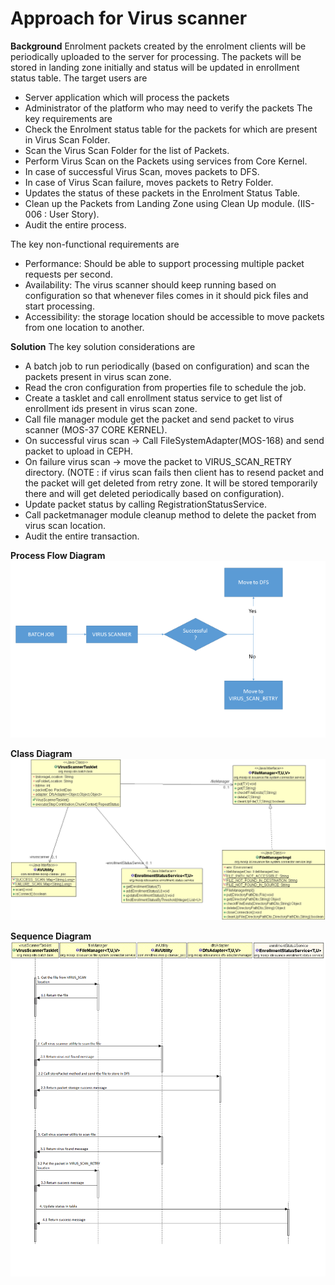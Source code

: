 # Approach for Virus scanner

**Background**
Enrolment packets created by the enrolment clients will be periodically uploaded to the server for processing. The packets will be stored in landing zone initially and status will be updated in enrollment status table.
The target users are
-	Server application which will process the packets
-	Administrator of the platform who may need to verify the packets
The key requirements are
-	Check the Enrolment status table for the packets for which are present in Virus Scan Folder.
-	Scan the Virus Scan Folder for the list of Packets.
-	Perform Virus Scan on the Packets using services from Core Kernel.
-	In case of successful Virus Scan, moves packets to DFS.
-	In case of Virus Scan failure, moves packets to Retry Folder.
-	Updates the status of these packets in the Enrolment Status Table.
-	Clean up the Packets from Landing Zone using Clean Up module. (IIS-006 : User Story).
-	Audit the entire process.

The key non-functional requirements are
-	Performance: Should be able to support processing multiple packet requests per second.
-	Availability: The virus scanner should keep running based on configuration so that whenever files comes in it should pick files and start processing.
-	Accessibility: the storage location should be accessible to move packets from one location to another.


**Solution**
The key solution considerations are
-	A batch job to run periodically (based on configuration) and scan the packets present in virus scan zone.
-	Read the cron configuration from properties file to schedule the job.
-	Create a tasklet and call enrollment status service to get list of enrollment ids present in virus scan zone.
-	Call file manager module get the packet and send packet to virus scanner (MOS-37 CORE KERNEL).
-	On successful virus scan -> Call FileSystemAdapter(MOS-168) and send packet to upload in CEPH.
-	On failure virus scan -> move the packet to VIRUS_SCAN_RETRY directory. (NOTE : if virus scan fails then client has to resend packet and the packet will get deleted from retry zone. It will be stored temporarily there and will get deleted periodically based on configuration).
-	Update packet status by calling RegistrationStatusService.
-	Call packetmanager module cleanup method to delete the packet from virus scan location.
-	Audit the entire transaction.


**Process Flow Diagram**
![Virus scanner process flow diagram](_images/virus_scanner_process_flow.png)

**Class Diagram**
![Virus scanner class diagram](_images/virus_scanner_process_class_diagram.png)

**Sequence Diagram**
![Virus scanner sequence diagram](_images/virus_scanner_process_seq_diagram.png)
